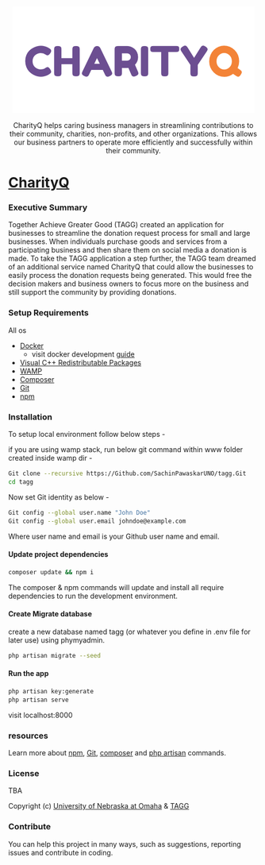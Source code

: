 <p align="center">
    <img src="./public/img/CharityQ.png" alt="CharityQ Logo"/>
</p>

<p align="center">CharityQ helps caring business managers in streamlining contributions to their community, charities, non-profits, and other organizations. This allows our business partners to operate more efficiently and successfully within their community.</p>

# [CharityQ](https://tagg-uno.herokuapp.com/)

### Executive Summary

Together Achieve Greater Good (TAGG) created an application for businesses to streamline the donation request process for small and large businesses.  When individuals purchase goods and services from a participating business and then share them on social media a donation is made. To take the TAGG application a step further, the TAGG team dreamed of an additional service named CharityQ that could allow the businesses to easily process the donation requests being generated.  This would free the decision makers and business owners to focus more on the business and still support the community by providing donations.

### Setup Requirements
All os
* [Docker](https://www.docker.com/)
    * visit docker development [guide](docker-dev.md) 
* [Visual C++ Redistributable Packages](http://wampserver.aviatechno.net/files/vcpackages/all_vc_redist_x86_x64.zip) 
* [WAMP](http://http://wampserver.aviatechno.net/)
* [Composer](https://getcomposer.org/)
* [Git](https://Git-scm.com/downloads) 
* [npm](https://www.npmjs.com/)

### Installation
To setup local environment follow below steps -

if you are using wamp stack, run below git command within www folder created inside wamp dir -
```bash
Git clone --recursive https://Github.com/SachinPawaskarUNO/tagg.Git
cd tagg
```
Now set Git identity as below -
```bash
Git config --global user.name "John Doe"
Git config --global user.email johndoe@example.com 
```

Where user name and email is your Github user name and email.

#### Update project dependencies

```bash
composer update && npm i
```
The composer & npm commands will update and install all require dependencies to run the development environment.

#### Create Migrate database

create a new database named tagg (or whatever you define in .env file for later use) using phymyadmin. 

```bash
php artisan migrate --seed
```

#### Run the app 
```bash
php artisan key:generate
php artisan serve
```
visit localhost:8000 

### resources
Learn more about [npm](https://docs.npmjs.com/cli/npm), [Git](https://Git-scm.com/docs), [composer](https://getcomposer.org/doc/03-cli.md) and [php artisan](https://laravel.com/docs/5.5/artisan) commands.

### License
TBA

Copyright (c) [University of Nebraska at Omaha](https://www.unomaha.edu/) & [TAGG](http://www.togetheragreatergood.com/)

### Contribute

You can help this project in many ways, such as suggestions, reporting issues and contribute in coding.